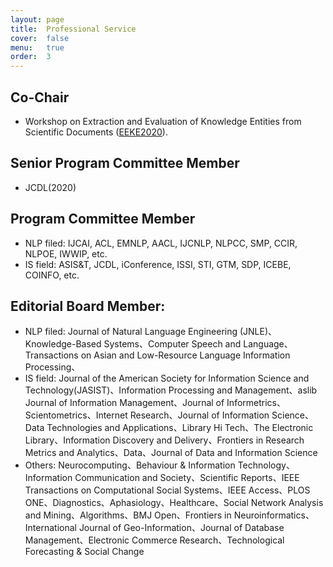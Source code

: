 ```yaml
---
layout: page
title:  Professional Service
cover:  false
menu:   true
order:  3
---
```

## Co-Chair
* Workshop on Extraction and Evaluation of Knowledge Entities from Scientific Documents ([EEKE2020](https://eeke2020.github.io/)).
## Senior Program Committee Member  
* JCDL(2020)
## Program Committee Member 
* NLP filed: IJCAI, ACL, EMNLP, AACL, IJCNLP, NLPCC, SMP, CCIR, NLPOE, IWWIP, etc.
* IS field: ASIS&T, JCDL, iConference, ISSI, STI, GTM, SDP, ICEBE, COINFO, etc.
## Editorial Board Member: 
* NLP filed: Journal of Natural Language Engineering (JNLE)、Knowledge-Based Systems、Computer Speech and Language、Transactions on Asian and Low-Resource Language Information Processing、
* IS field: Journal of the American Society for Information Science and Technology(JASIST)、Information Processing and Management、aslib Journal of Information Management、Journal of Informetrics、Scientometrics、Internet Research、Journal of Information Science、Data Technologies and Applications、Library Hi Tech、The Electronic Library、Information Discovery and Delivery、Frontiers in Research Metrics and Analytics、Data、Journal of Data and Information Science
* Others: Neurocomputing、Behaviour & Information Technology、Information Communication and Society、Scientific Reports、IEEE Transactions on Computational Social Systems、IEEE Access、PLOS ONE、Diagnostics、Aphasiology、Healthcare、Social Network Analysis and Mining、Algorithms、BMJ Open、Frontiers in Neuroinformatics、International Journal of Geo-Information、Journal of Database Management、Electronic Commerce Research、Technological Forecasting & Social Change
